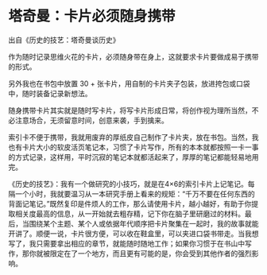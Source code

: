 # 塔奇曼：卡片必须随身携带

出自《历史的技艺：塔奇曼谈历史》 



作为随时记录思维火花的卡片，必须随身带在身上，这就要求卡片要做成易于携带的形式。

另外我也在书包中放置 30 + 张卡片，用自制的卡片夹子包装，放进挎包或口袋中，随时装备记录新想法。

随身携带卡片其实就是随时写卡片，将写卡片形成日常，将创作视为理所当然，不必注意场合，无须留意时间，创意来袭，手到擒来。

索引卡不便于携带，我就用废弃的厚纸皮自己制作了卡片夹，放在书包。当然，我也有卡片大小的软皮活页笔记本，习惯了卡片写作，所有的本本就都按照一卡一事的方式记录，这样用，平时沉寂的笔记本就都活起来了，厚厚的笔记都能轻易地用完。

《历史的技艺》：我有一个做研究的小技巧，就是在4×6的索引卡片上记笔记。每隔一个小时，我就要温习从一本研究手册上看来的规矩：“千万不要在任何东西的背面记笔记。”既然复印是件烦人的工作，那么请使用卡片，越小越好，有助于你提取相关度最高的信息，从一开始就去粗存精，记下你在脑子里研磨过的材料。最后，当围绕某个主题、某个人或依据年代顺序把卡片聚集在一起时，我的故事就能开讲了。顺便一说，卡片很方便，可以收在鞋盒里，可以夹进口袋书带走。当我想写了，我只需要拿出相应的章节，就能随时随地工作；如果你习惯于在书山中写作，那你就被限定在了一个地方，而且更有可能的是，你会受到其他作者的强烈影响。